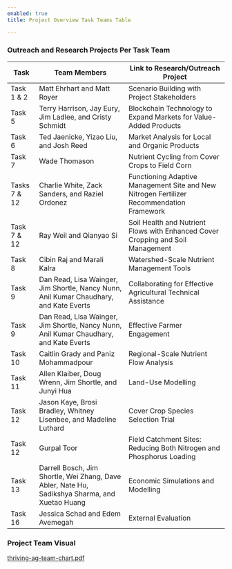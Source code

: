 ```yaml
---
enabled: true
title: Project Overview Task Teams Table

---
```

### Outreach and Research Projects Per Task Team

| Task | Team Members | Link to Research/Outreach Project |
| --- | --- | --- |
| Task 1 & 2 | Matt Ehrhart and Matt Royer | Scenario Building with Project Stakeholders |
| Task 5 | Terry Harrison, Jay Eury, Jim Ladlee, and Cristy Schmidt | Blockchain Technology to Expand Markets for Value-Added Products |
| Task 6 | Ted Jaenicke, Yizao Liu, and Josh Reed | Market Analysis for Local and Organic Products |
| Task 7 | Wade Thomason | Nutrient Cycling from Cover Crops to Field Corn |
| Tasks 7 & 12 | Charlie White, Zack Sanders, and Raziel Ordonez | Functioning Adaptive Management Site and New Nitrogen Fertilizer Recommendation Framework |
| Task 7 & 12 | Ray Weil and Qianyao Si | Soil Health and Nutrient Flows with Enhanced Cover Cropping and Soil Management |
| Task 8 | Cibin Raj and Marali Kalra | Watershed-Scale Nutrient Management Tools |
| Task 9 | Dan Read, Lisa Wainger, Jim Shortle, Nancy Nunn, Anil Kumar Chaudhary, and Kate Everts | Collaborating for Effective Agricultural Technical Assistance |
| Task 9 | Dan Read, Lisa Wainger, Jim Shortle, Nancy Nunn, Anil Kumar Chaudhary, and Kate Everts | Effective Farmer Engagement |
| Task 10 | Caitlin Grady and Paniz Mohammadpour | Regional-Scale Nutrient Flow Analysis |
| Task 11 | Allen Klaiber, Doug Wrenn, Jim Shortle, and Junyi Hua | Land-Use Modelling |
| Task 12 | Jason Kaye, Brosi Bradley, Whitney Lisenbee, and Madeline Luthard | Cover Crop Species Selection Trial |
| Task 12 | Gurpal Toor | Field Catchment Sites: Reducing Both Nitrogen and Phosphorus Loading |
| Task 13 | Darrell Bosch, Jim Shortle, Wei Zhang, Dave Abler, Nate Hu, Sadikshya Sharma, and Xuetao Huang | Economic Simulations and Modelling |
| Task 16 | Jessica Schad and Edem Avemegah | External Evaluation |

### Project Team Visual

[thriving-ag-team-chart.pdf](assets/img/thriving-ag-team-chart.pdf "thriving-ag-team-chart.pdf")